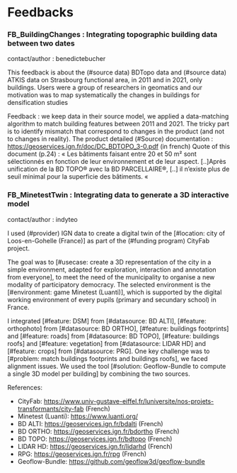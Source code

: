 # Feedbacks 

### FB_BuildingChanges : Integrating topographic building data between two dates
contact/author : benedictebucher

This feedback is about the (#source data)  BDTopo data and (#source data)  ATKIS data on Strasbourg functional area, in 2011 and in 2021, only buildings. Users were a group of researchers in geomatics and our motivation was to map systematically the changes in buildings for densification studies

Feedback : we keep data in their source model, we applied a data-matching algorithm to match building features between 2011 and 2021. The tricky part is to identify mismatch that correspond to changes in the product (and not to changes in reality). The product detailed (#Source) documentation : https://geoservices.ign.fr/doc/DC_BDTOPO_3-0.pdf (in french) Quote of this document (p.24) : « Les bâtiments faisant entre 20 et 50 m² sont sélectionnés en fonction de leur environnement et de leur aspect. [..]Après unification de la BD TOPO® avec la BD PARCELLAIRE®, [..] il n’existe plus de seuil minimal pour la superficie des bâtiments. « 

### FB_MinetestTwin : Integrating data to generate a 3D interactive model
contact/author : indyteo

I used (#provider) IGN data to create a digital twin of the [#location: city of Loos-en-Gohelle (France)] as part of the (#funding program) CityFab project.

The goal was to [#usecase: create a 3D representation of the city in a simple environment, adapted for exploration, interaction and annotation from everyone], to meet the need of the municipality to organise a new modality of participatory democracy. The selected environment is the [#environment: game Minetest (Luanti)], which is supported by the digital working environment of every pupils (primary and secundary school) in France.

I integrated [#feature: DSM] from [#datasource: BD ALTI], [#feature: orthophoto] from [#datasource: BD ORTHO], [#feature: buildings footprints] and [#feature: roads] from [#datasource: BD TOPO], [#feature: buildings roofs] and [#feature: vegetation] from [#datasource: LIDAR HD] and [#feature: crops] from [#datasource: PRG].
One key challenge was to [#problem: match buildings footprints and buildings roofs], we faced alignment issues. We used the tool [#solution: Geoflow-Bundle to compute a single 3D model per building] by combining the two sources.

References:
- CityFab: https://www.univ-gustave-eiffel.fr/luniversite/nos-projets-transformants/city-fab (French)
- Minetest (Luanti): https://www.luanti.org/
- BD ALTI: https://geoservices.ign.fr/bdalti (French)
- BD ORTHO: https://geoservices.ign.fr/bdortho (French)
- BD TOPO: https://geoservices.ign.fr/bdtopo (French)
- LIDAR HD: https://geoservices.ign.fr/lidarhd (French)
- RPG: https://geoservices.ign.fr/rpg (French)
- Geoflow-Bundle: https://github.com/geoflow3d/geoflow-bundle

